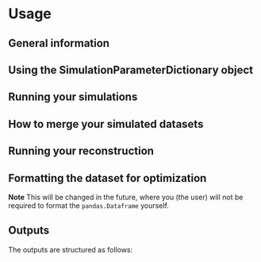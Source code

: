 # Usage

## General information

## Using the SimulationParameterDictionary object

## Running your simulations

## How to merge your simulated datasets

## Running your reconstruction

## Formatting the dataset for optimization

**Note** This will be changed in the future, where you (the user) will not be required to format the `pandas.Dataframe` yourself.

## Outputs

The outputs are structured as follows:
